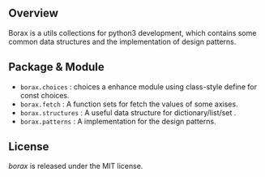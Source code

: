 ## Overview

Borax is a utils collections for python3 development, which contains some common data structures and the implementation of design patterns.

## Package & Module

- `borax.choices` : choices a enhance module using class-style define for const choices.
- `borax.fetch` : A function sets for fetch the values of some axises.
- `borax.structures` : A useful data structure for dictionary/list/set .
- `borax.patterns` : A implementation for the design patterns.
## License

*borax* is released under the MIT license.